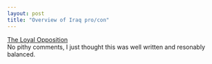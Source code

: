 ```yaml
---
layout: post
title: "Overview of Iraq pro/con"
---
```




<a href="http://www.nytimes.com/2002/08/24/opinion/24KELL.html">The Loyal Opposition</a><br>
No pithy comments, I just thought this was well written and resonably balanced.


